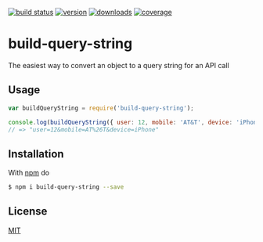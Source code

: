 [![build status](https://api.travis-ci.com/tishko/build-query-string.svg)](https://travis-ci.com/tishko/build-query-string)
[![version](https://img.shields.io/npm/v/build-query-string.svg)](https://www.npmjs.com/package/build-query-string)
[![downloads](https://img.shields.io/npm/dm/build-query-string.svg)](https://www.npmjs.com/package/build-query-string)
[![coverage](https://coveralls.io/repos/github/tishko/build-query-string/badge.svg)](https://coveralls.io/github/tishko/build-query-string)

# build-query-string

The easiest way to convert an object to a query string for an API call

## Usage
```js
var buildQueryString = require('build-query-string');

console.log(buildQueryString({ user: 12, mobile: 'AT&T', device: 'iPhone' }));
// => "user=12&mobile=AT%26T&device=iPhone"
```

## Installation

With [npm](https://npmjs.org) do
```bash
$ npm i build-query-string --save
```

## License

[MIT](LICENSE)